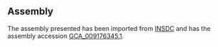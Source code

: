 
Assembly
--------

The assembly presented has been imported from 
[INSDC](http://www.insdc.org) and has the assembly accession
[GCA\_009176345.1](http://www.ebi.ac.uk/ena/data/view/GCA_009176345.1).

